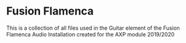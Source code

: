 # Fusion Flamenca

This is a collection of all files used in the Guitar element of the Fusion Flamenca Audio Installation created for the AXP module 2019/2020
